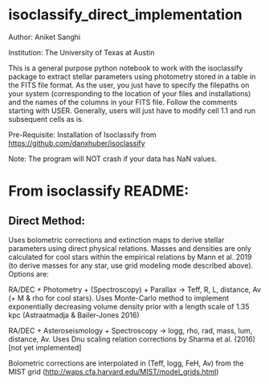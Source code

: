 # isoclassify_direct_implementation
Author: Aniket Sanghi

Institution: The University of Texas at Austin

This is a general purpose python notebook to work with the isoclassify package to extract stellar parameters using photometry stored in a table in the FITS file format. As the user, you just have to specify the filepaths on your system (corresponding to the location of your files and installations) and the names of the columns in your FITS file. Follow the comments starting with USER. Generally, users will just have to modify cell 1.1 and run subsequent cells as is.

Pre-Requisite: Installation of Isoclassify from https://github.com/danxhuber/isoclassify

Note: The program will NOT crash if your data has NaN values.

# From isoclassify README:

## Direct Method:
Uses bolometric corrections and extinction maps to derive stellar parameters using direct physical relations. Masses and densities are only calculated for cool stars within the empirical relations by Mann et al. 2019 (to derive masses for any star, use grid modeling mode described above). Options are:

RA/DEC + Photometry + (Spectroscopy) + Parallax -> Teff, R, L, distance, Av (+ M & rho for cool stars). Uses Monte-Carlo method to implement exponentially decreasing volume density prior with a length scale of 1.35 kpc (Astraatmadja & Bailer-Jones 2016)

RA/DEC + Asteroseismology + Spectroscopy -> logg, rho, rad, mass, lum, distance, Av. Uses Dnu scaling relation corrections by Sharma et al. (2016) [not yet implemented]

Bolometric corrections are interpolated in (Teff, logg, FeH, Av) from the MIST grid (http://waps.cfa.harvard.edu/MIST/model_grids.html)
